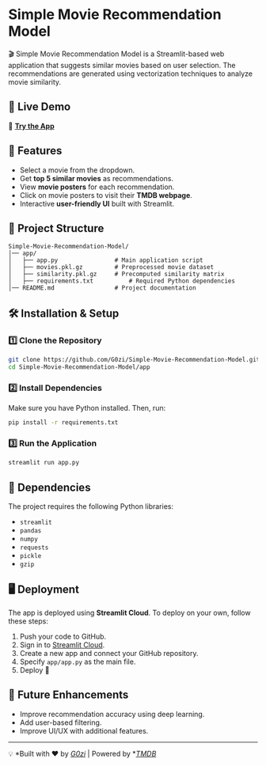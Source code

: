 # Simple Movie Recommendation Model

&#x20;

🎬 Simple Movie Recommendation Model is a Streamlit-based web application that suggests similar movies based on user selection. The recommendations are generated using vectorization techniques to analyze movie similarity.

## 🚀 Live Demo

🔗 [**Try the App**](https://simple-movie-recommendation-model.streamlit.app/)

## 📌 Features

- Select a movie from the dropdown.
- Get **top 5 similar movies** as recommendations.
- View **movie posters** for each recommendation.
- Click on movie posters to visit their **TMDB webpage**.
- Interactive **user-friendly UI** built with Streamlit.

## 📂 Project Structure

```
Simple-Movie-Recommendation-Model/
│── app/
│   ├── app.py                # Main application script
│   ├── movies.pkl.gz         # Preprocessed movie dataset
│   ├── similarity.pkl.gz     # Precomputed similarity matrix
│   ├── requirements.txt          # Required Python dependencies
│── README.md                 # Project documentation
```

## 🛠 Installation & Setup

### 1️⃣ Clone the Repository

```bash
git clone https://github.com/G0zi/Simple-Movie-Recommendation-Model.git
cd Simple-Movie-Recommendation-Model/app
```

### 2️⃣ Install Dependencies

Make sure you have Python installed. Then, run:

```bash
pip install -r requirements.txt
```

### 3️⃣ Run the Application

```bash
streamlit run app.py
```

## 📜 Dependencies

The project requires the following Python libraries:

- `streamlit`
- `pandas`
- `numpy`
- `requests`
- `pickle`
- `gzip`

## 🖥 Deployment

The app is deployed using **Streamlit Cloud**. To deploy on your own, follow these steps:

1. Push your code to GitHub.
2. Sign in to [Streamlit Cloud](https://streamlit.io/cloud).
3. Create a new app and connect your GitHub repository.
4. Specify `app/app.py` as the main file.
5. Deploy 🚀

## 📌 Future Enhancements

- Improve recommendation accuracy using deep learning.
- Add user-based filtering.
- Improve UI/UX with additional features.


---

💡 *Built with ❤️ by *[*G0zi*](https://github.com/G0zi)* | Powered by *[*TMDB*](https://www.themoviedb.org/)

